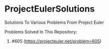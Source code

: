# ProjectEulerSolutions
Solutions To Various Problems From Project Euler

Problems Solved In This Repository:
1) #605 (https://projecteuler.net/problem=605)
